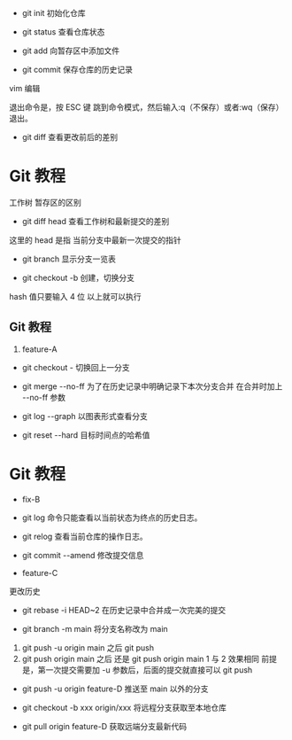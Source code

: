 - git init 初始化仓库

- git status 查看仓库状态

- git add 向暂存区中添加文件

- git commit 保存仓库的历史记录

vim 编辑

退出命令是，按 ESC 键 跳到命令模式，然后输入:q（不保存）或者:wq（保存） 退出。

- git diff 查看更改前后的差别

# Git 教程

工作树 暂存区的区别

- git diff head 查看工作树和最新提交的差别

这里的 head 是指 当前分支中最新一次提交的指针

- git branch 显示分支一览表

- git checkout -b 创建，切换分支

hash 值只要输入 4 位 以上就可以执行

## Git 教程

1. feature-A

- git checkout - 切换回上一分支

- git merge --no-ff 为了在历史记录中明确记录下本次分支合并 在合并时加上 --no-ff 参数

- git log --graph 以图表形式查看分支

- git reset --hard 目标时间点的哈希值

# Git 教程

- fix-B

- git log 命令只能查看以当前状态为终点的历史日志。
- git relog 查看当前仓库的操作日志。

- git commit --amend 修改提交信息

- feature-C

更改历史

- git rebase -i HEAD~2 在历史记录中合并成一次完美的提交

- git branch -m main 将分支名称改为 main

1.  git push -u origin main 之后 git push
2.  git push origin main 之后 还是 git push origin main
    1 与 2 效果相同
    前提是，第一次提交需要加 -u 参数后，后面的提交就直接可以 git push

- git push -u origin feature-D 推送至 main 以外的分支

- git checkout -b xxx origin/xxx 将远程分支获取至本地仓库

- git pull origin feature-D 获取远端分支最新代码

